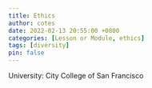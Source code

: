 ```yaml
---
title: Ethics
author: cotes
date: 2022-02-13 20:55:00 +0800
categories: [Lesson or Module, ethics]
tags: [diversity]
pin: false
---
```


University: City College of San Francisco